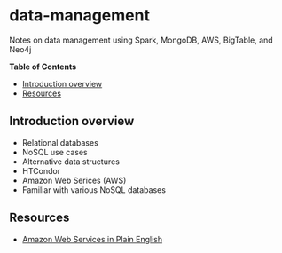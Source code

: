# data-management

Notes on data management using Spark, MongoDB, AWS, BigTable, and Neo4j

<!-- START doctoc generated TOC please keep comment here to allow auto update -->
<!-- DON'T EDIT THIS SECTION, INSTEAD RE-RUN doctoc TO UPDATE -->
**Table of Contents**

- [Introduction overview](#introduction-overview)
- [Resources](#resources)

<!-- END doctoc generated TOC please keep comment here to allow auto update -->

## Introduction overview

- Relational databases
- NoSQL use cases
- Alternative data structures
- HTCondor
- Amazon Web Serices (AWS)
- Familiar with various NoSQL databases

## Resources

- [Amazon Web Services in Plain English](https://www.expeditedssl.com/aws-in-plain-english)
